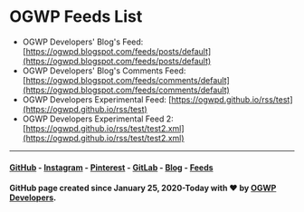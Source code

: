 # OGWP Feeds List
* OGWP Developers' Blog's Feed: [https://ogwpd.blogspot.com/feeds/posts/default](https://ogwpd.blogspot.com/feeds/posts/default)
* OGWP Developers' Blog's Comments Feed: [https://ogwpd.blogspot.com/feeds/comments/default](https://ogwpd.blogspot.com/feeds/comments/default)
* OGWP Developers Experimental Feed: [https://ogwpd.github.io/rss/test](https://ogwpd.github.io/rss/test)
* OGWP Developers Experimental Feed 2: [https://ogwpd.github.io/rss/test/test2.xml](https://ogwpd.github.io/rss/test/test2.xml)

_____________________
#### [GitHub](https://github.com/ogwpd) - [Instagram](https://instagram.com/ogwpd) - [Pinterest](https://www.pinterest.com/ogwpteam) - [GitLab](https://gitlab.com/ogwpd) - [Blog](https://ogwpd.blogspot.com) - [Feeds](https://ogwpd.github.io/feeds)
#### GitHub page created since January 25, 2020-Today with ❤️ by [OGWP Developers](https://ogwpd.github.io).
